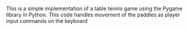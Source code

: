 This is a simple implementation of a table tennis game using the Pygame library in Python.
This code handles movement of the paddles as player input commands on the keyboard
